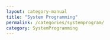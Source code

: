 ```yaml
---
layout: category-manual
title: "System Programming"
permalink: /categories/systemprogram/
category: SystemProgramming
---
```

